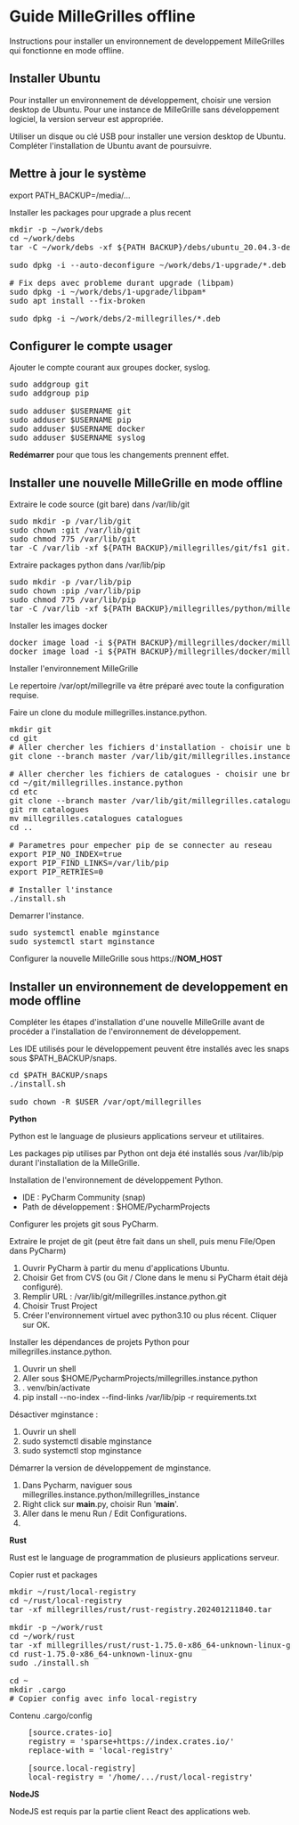 # Guide MilleGrilles offline

Instructions pour installer un environnement de developpement MilleGrilles
qui fonctionne en mode offline.

## Installer Ubuntu

Pour installer un environnement de développement, choisir une version desktop de Ubuntu.
Pour une instance de MilleGrille sans développement logiciel, la version serveur est appropriée. 

Utiliser un disque ou clé USB pour installer une version desktop de Ubuntu.
Compléter l'installation de Ubuntu avant de poursuivre.

## Mettre à jour le système

export PATH_BACKUP=/media/...

Installer les packages pour upgrade a plus recent
<pre>
mkdir -p ~/work/debs
cd ~/work/debs
tar -C ~/work/debs -xf ${PATH BACKUP}/debs/ubuntu_20.04.3-desktop.amd64.*.tar

sudo dpkg -i --auto-deconfigure ~/work/debs/1-upgrade/*.deb

# Fix deps avec probleme durant upgrade (libpam)
sudo dpkg -i ~/work/debs/1-upgrade/libpam*
sudo apt install --fix-broken

sudo dpkg -i ~/work/debs/2-millegrilles/*.deb
</pre>

## Configurer le compte usager

Ajouter le compte courant aux groupes docker, syslog.

<pre>
sudo addgroup git
sudo addgroup pip

sudo adduser $USERNAME git
sudo adduser $USERNAME pip
sudo adduser $USERNAME docker
sudo adduser $USERNAME syslog
</pre>

**Redémarrer** pour que tous les changements prennent effet.

## Installer une nouvelle MilleGrille en mode offline

Extraire le code source (git bare) dans /var/lib/git
<pre>
sudo mkdir -p /var/lib/git
sudo chown :git /var/lib/git
sudo chmod 775 /var/lib/git
tar -C /var/lib -xf ${PATH BACKUP}/millegrilles/git/fs1_git.*.tar.gz
</pre>

Extraire packages python dans /var/lib/pip
<pre>
sudo mkdir -p /var/lib/pip
sudo chown :pip /var/lib/pip
sudo chmod 775 /var/lib/pip
tar -C /var/lib -xf ${PATH BACKUP}/millegrilles/python/millegrilles.deps.python_202401220825.tar
</pre>

Installer les images docker
<pre>
docker image load -i ${PATH BACKUP}/millegrilles/docker/millegrilles.catalogues.x86_64.202401210744.tar
docker image load -i ${PATH BACKUP}/millegrilles/docker/millegrilles.middleware.x86_64.202401210738.tar
</pre>

Installer l'environnement MilleGrille

Le repertoire /var/opt/millegrille va être préparé avec toute la configuration requise.

Faire un clone du module millegrilles.instance.python.

<pre>
mkdir git
cd git
# Aller chercher les fichiers d'installation - choisir une branch au besoin
git clone --branch master /var/lib/git/millegrilles.instance.python.git

# Aller chercher les fichiers de catalogues - choisir une branch au besoin
cd ~/git/millegrilles.instance.python
cd etc
git clone --branch master /var/lib/git/millegrilles.catalogues
git rm catalogues
mv millegrilles.catalogues catalogues
cd ..

# Parametres pour empecher pip de se connecter au reseau
export PIP_NO_INDEX=true
export PIP_FIND_LINKS=/var/lib/pip
export PIP_RETRIES=0

# Installer l'instance
./install.sh
</pre>

Demarrer l'instance.

<pre>
sudo systemctl enable mginstance
sudo systemctl start mginstance
</pre>

Configurer la nouvelle MilleGrille sous https://**NOM_HOST**

## Installer un environnement de developpement en mode offline

Compléter les étapes d'installation d'une nouvelle MilleGrille avant de procéder
a l'installation de l'environnement de développement.

Les IDE utilisés pour le développement peuvent être installés avec les snaps sous $PATH_BACKUP/snaps.

<pre>
cd $PATH_BACKUP/snaps
./install.sh

sudo chown -R $USER /var/opt/millegrilles
</pre>

**Python**

Python est le language de plusieurs applications serveur et utilitaires.

Les packages pip utilises par Python ont deja été installés sous /var/lib/pip durant
l'installation de la MilleGrille.

Installation de l'environnement de développement Python.

* IDE : PyCharm Community (snap)
* Path de développement : $HOME/PycharmProjects

Configurer les projets git sous PyCharm.

Extraire le projet de git (peut être fait dans un shell, puis menu File/Open dans PyCharm)
1. Ouvrir PyCharm à partir du menu d'applications Ubuntu.
2. Choisir Get from CVS (ou Git / Clone dans le menu si PyCharm était déjà configuré).
3. Remplir URL : /var/lib/git/millegrilles.instance.python.git
4. Choisir Trust Project
5. Créer l'environnement virtuel avec python3.10 ou plus récent. Cliquer sur OK.

Installer les dépendances de projets Python pour millegrilles.instance.python.

1. Ouvrir un shell
2. Aller sous $HOME/PycharmProjects/millegrilles.instance.python
3. . venv/bin/activate
5. pip install --no-index --find-links /var/lib/pip -r requirements.txt 

Désactiver mginstance :

1. Ouvrir un shell
2. sudo systemctl disable mginstance
3. sudo systemctl stop mginstance

Démarrer la version de développement de mginstance.

1. Dans Pycharm, naviguer sous millegrilles.instance.python/millegrilles_instance
2. Right click sur __main__.py, choisir Run '__main__'.
3. Aller dans le menu Run / Edit Configurations.
4. 

**Rust**

Rust est le language de programmation de plusieurs applications serveur.

Copier rust et packages
<pre>
mkdir ~/rust/local-registry
cd ~/rust/local-registry
tar -xf millegrilles/rust/rust-registry.202401211840.tar

mkdir -p ~/work/rust
cd ~/work/rust
tar -xf millegrilles/rust/rust-1.75.0-x86_64-unknown-linux-gnu.tar.gz
cd rust-1.75.0-x86_64-unknown-linux-gnu
sudo ./install.sh

cd ~
mkdir .cargo
# Copier config avec info local-registry
</pre>

Contenu .cargo/config
<pre>
    [source.crates-io]
    registry = 'sparse+https://index.crates.io/'
    replace-with = 'local-registry'

    [source.local-registry]
    local-registry = '/home/.../rust/local-registry'
</pre>

**NodeJS**

NodeJS est requis par la partie client React des applications web.

